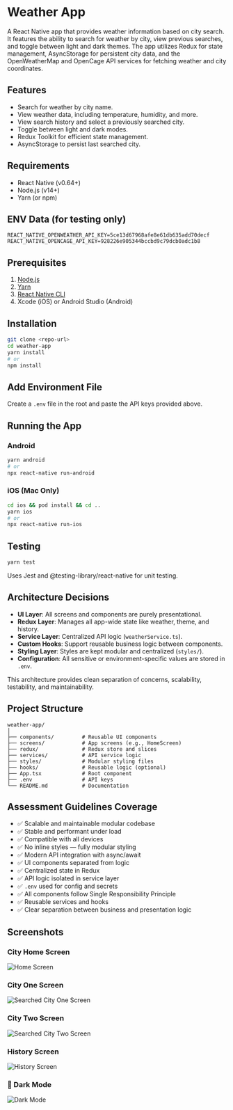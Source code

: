 # Weather App

A React Native app that provides weather information based on city search. It features the ability to search for weather by city, view previous searches, and toggle between light and dark themes. The app utilizes Redux for state management, AsyncStorage for persistent city data, and the OpenWeatherMap and OpenCage API services for fetching weather and city coordinates.

## Features
- Search for weather by city name.
- View weather data, including temperature, humidity, and more.
- View search history and select a previously searched city.
- Toggle between light and dark modes.
- Redux Toolkit for efficient state management.
- AsyncStorage to persist last searched city.

## Requirements
- React Native (v0.64+)
- Node.js (v14+)
- Yarn (or npm)

## ENV Data (for testing only)
```env
REACT_NATIVE_OPENWEATHER_API_KEY=5ce13d67968afe8e61db635add70decf
REACT_NATIVE_OPENCAGE_API_KEY=928226e905344bccbd9c79dcb0adc1b8
```

## Prerequisites
1. [Node.js](https://nodejs.org/)
2. [Yarn](https://classic.yarnpkg.com/en/docs/install/)
3. [React Native CLI](https://reactnative.dev/docs/environment-setup)
4. Xcode (iOS) or Android Studio (Android)

## Installation

```bash
git clone <repo-url>
cd weather-app
yarn install
# or
npm install
```

## Add Environment File

Create a `.env` file in the root and paste the API keys provided above.

## Running the App

### Android

```bash
yarn android
# or
npx react-native run-android
```

### iOS (Mac Only)

```bash
cd ios && pod install && cd ..
yarn ios
# or
npx react-native run-ios
```

## Testing

```bash
yarn test
```

Uses Jest and @testing-library/react-native for unit testing.

## Architecture Decisions

- **UI Layer**: All screens and components are purely presentational.
- **Redux Layer**: Manages all app-wide state like weather, theme, and history.
- **Service Layer**: Centralized API logic (`weatherService.ts`).
- **Custom Hooks**: Support reusable business logic between components.
- **Styling Layer**: Styles are kept modular and centralized (`styles/`).
- **Configuration**: All sensitive or environment-specific values are stored in `.env`.

This architecture provides clean separation of concerns, scalability, testability, and maintainability.

## Project Structure

```
weather-app/
│
├── components/         # Reusable UI components
├── screens/            # App screens (e.g., HomeScreen)
├── redux/              # Redux store and slices
├── services/           # API service logic
├── styles/             # Modular styling files
├── hooks/              # Reusable logic (optional)
├── App.tsx             # Root component
├── .env                # API keys
└── README.md           # Documentation
```

## Assessment Guidelines Coverage

- ✅ Scalable and maintainable modular codebase
- ✅ Stable and performant under load
- ✅ Compatible with all devices
- ✅ No inline styles — fully modular styling
- ✅ Modern API integration with async/await
- ✅ UI components separated from logic
- ✅ Centralized state in Redux
- ✅ API logic isolated in service layer
- ✅ `.env` used for config and secrets
- ✅ All components follow Single Responsibility Principle
- ✅ Reusable services and hooks
- ✅ Clear separation between business and presentation logic

## Screenshots

### City Home Screen
![Home Screen](./src/assets/screenshots/home_screen.png)

### City One Screen
![Searched City One Screen](./src/assets/screenshots/city_1.png)

### City Two Screen
![Searched City Two Screen](./src/assets/screenshots/city_2.png)

### History Screen
![History Screen](./src/assets/screenshots/history_screen.png)

### 🌙 Dark Mode
![Dark Mode](./src/assets/screenshots/dark_screen.png)